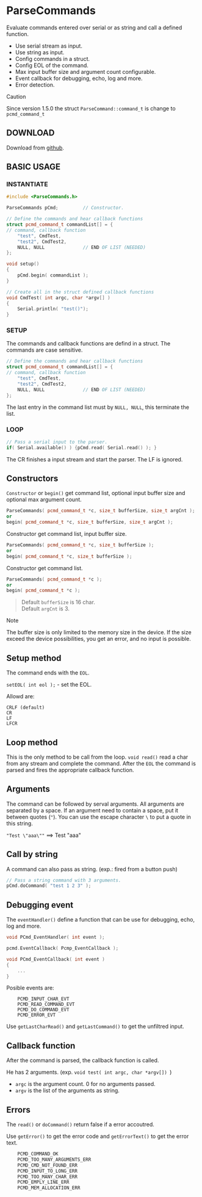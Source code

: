 # ParseCommands

Evaluate commands entered over serial or as string and call a defined function.

* Use serial stream as input.
* Use string as input.
* Config commands in a struct.
* Config EOL of the command.
* Max input buffer size and argument count configurable.
* Event callback for debugging, echo, log and more.
* Error detection.

> [!CAUTION]
> Since version 1.5.0 the struct `ParseCommand::command_t` is change to `pcmd_command_t`

## DOWNLOAD
Download from [github](https://github.com/Gfy63/ParseCommands.git).

## BASIC USAGE

### INSTANTIATE

```cpp
#include <ParseCommands.h>

ParseCommands pCmd;         // Constructor.

// Define the commands and hear callback functions
struct pcmd_command_t commandList[] = {
// command, callback function
    "test", CmdTest,
    "test2", CmdTest2,
    NULL, NULL              // END OF LIST (NEEDED)
};

void setup()
{
    pCmd.begin( commandList );
}

// Create all in the struct defined callback functions
void CmdTest( int argc, char *argv[] )
{
    Serial.println( "test()");
}
```

### SETUP

The commands and callback functions are defind in a struct.
The commands are case sensitive.

```cpp
// Define the commands and hear callback functions
struct pcmd_command_t commandList[] = {
// command, callback function
    "test", CmdTest,
    "test2", CmdTest2,
    NULL, NULL              // END OF LIST (NEEDED)
};
```

The last entry in the command list must by `NULL, NULL`, this terminate the list.

### LOOP

```cpp
// Pass a serial input to the parser.
if( Serial.available() ) {pCmd.read( Serial.read() ); }
```
The CR finishes a input stream and start the parser. The LF is ignored.

## Constructors
`Constructor` or `begin()` get command list, optional input buffer size and optional max argument count.
```cpp
ParseCommands( pcmd_command_t *c, size_t bufferSize, size_t argCnt );
or
begin( pcmd_command_t *c, size_t bufferSize, size_t argCnt );
```
Constructor get command list, input buffer size.
```cpp
ParseCommands( pcmd_command_t *c, size_t bufferSize );
or
begin( pcmd_command_t *c, size_t bufferSize );
```
Constructor get command list.
```cpp
ParseCommands( pcmd_command_t *c );
or
begin( pcmd_command_t *c );
```

> Default `bufferSize` is 16 char. <br>
> Default `argCnt` is 3.

> [!NOTE]
> The buffer size is only limited to the memory size in the device. If the size exceed the device possibilities, you get an error, and no input is possible.

## Setup method
The command ends with the `EOL`.

`setEOL( int eol );` - set the EOL. 

Allowd are:

    CRLF (default)
    CR
    LF
    LFCR

## Loop method
This is the only method to be call from the loop.
`void read()` read a char from any stream and complete the command. 
After the `EOL` the command is parsed and fires the appropriate callback function.

## Arguments
The command can be followed by serval arguments. All arguments are separated by a space.
If an argument need to contain a space, put it between quotes (`"`). You can use the escape character `\` to put a quote in this string.

`"Test \"aaa\""` ==> Test "aaa"

## Call by string
A command can also pass as string. (exp.: fired from a button push)
```cpp
// Pass a string command with 3 arguments.
pCmd.doCommand( "test 1 2 3" );
```

## Debugging event

The `eventHandler()` define a function that can be use for debugging, echo, log and more.

```cpp
void PCmd_EventHandler( int event );

pcmd.EventCallback( Pcmp_EventCallback );

void PCmd_EventCallback( int event )
{
    ...
}
```

Posible events are:
```
    PCMD_INPUT_CHAR_EVT
    PCMD_READ_COMMAND_EVT
    PCMD_DO_COMMAND_EVT
    PCMD_ERROR_EVT
```

Use `getLastCharRead()` and `getLastCommand()` to get the unfiltred input.

## Callback function

After the command is parsed, the callback function is called.

He has 2 arguments. (exp. `void test( int argc, char *argv[]) `)
- `argc` is the argument count. 0 for no arguments passed.
- `argv` is the list of the arguments as string.

## Errors

The `read()` or `doCommand()` return false if a error accoutred.

Use `getError()` to get the error code and `getErrorText()` to get the error text.

```cpp
    PCMD_COMMAND_OK 
	PCMD_TOO_MANY_ARGUMENTS_ERR
    PCMD_CMD_NOT_FOUND_ERR
	PCMD_INPUT_TO_LONG_ERR
    PCMD_TOO_MANY_CHAR_ERR
    PCMD_EMPLY_LINE_ERR
	PCMD_MEM_ALLOCATION_ERR
```
    